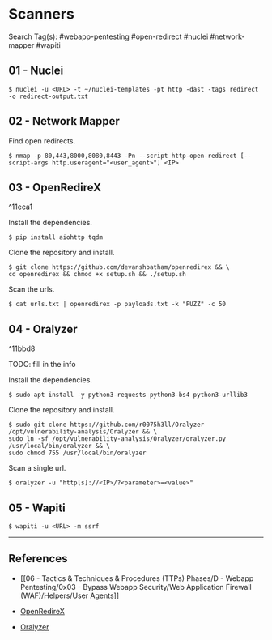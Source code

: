 # Scanners

Search Tag(s): #webapp-pentesting #open-redirect #nuclei #network-mapper #wapiti

## 01 - Nuclei

```
$ nuclei -u <URL> -t ~/nuclei-templates -pt http -dast -tags redirect -o redirect-output.txt
```

## 02 - Network Mapper

Find open redirects.

```
$ nmap -p 80,443,8000,8080,8443 -Pn --script http-open-redirect [--script-args http.useragent="<user_agent>"] <IP>
```

## 03 - OpenRedireX

^11eca1

Install the dependencies.

```
$ pip install aiohttp tqdm
```

Clone the repository and install.

```
$ git clone https://github.com/devanshbatham/openredirex && \
cd openredirex && chmod +x setup.sh && ./setup.sh
```

Scan the urls.

```
$ cat urls.txt | openredirex -p payloads.txt -k "FUZZ" -c 50
```

## 04 - Oralyzer

^11bbd8

TODO: fill in the info

Install the dependencies.

```
$ sudo apt install -y python3-requests python3-bs4 python3-urllib3
```

Clone the repository and install.

```
$ sudo git clone https://github.com/r0075h3ll/Oralyzer /opt/vulnerability-analysis/Oralyzer && \
sudo ln -sf /opt/vulnerability-analysis/Oralyzer/oralyzer.py /usr/local/bin/oralyzer && \
sudo chmod 755 /usr/local/bin/oralyzer
```

Scan a single url.

```
$ oralyzer -u "http[s]://<IP>/?<parameter>=<value>"
```

## 05 - Wapiti

```
$ wapiti -u <URL> -m ssrf
```

---
## References

- [[06 - Tactics & Techniques & Procedures (TTPs) Phases/D - Webapp Pentesting/0x03 - Bypass Webapp Security/Web Application Firewall (WAF)/Helpers/User Agents]]

- [OpenRedireX](https://github.com/devanshbatham/OpenRedireX)

- [Oralyzer](https://github.com/r0075h3ll/Oralyzer)